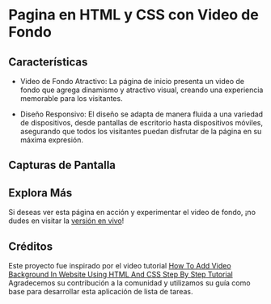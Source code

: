 # Pagina en HTML y CSS con Video de Fondo 

## Características 
* Video de Fondo Atractivo: La página de inicio presenta un video de fondo que agrega dinamismo y atractivo visual, creando una experiencia memorable para los visitantes.

* Diseño Responsivo: El diseño se adapta de manera fluida a una variedad de dispositivos, desde pantallas de escritorio hasta dispositivos móviles, asegurando que todos los visitantes puedan disfrutar de la página en su máxima expresión.

## Capturas de Pantalla


## Explora Más

Si deseas ver esta página en acción y experimentar el video de fondo, ¡no dudes en visitar la [versión en vivo](enlace-a-la-pagina-en-vivo)!


## Créditos

Este proyecto fue inspirado por el video tutorial [How To Add Video Background In Website Using HTML And CSS Step By Step Tutorial](https://www.youtube.com/watch?v=znqUwx0b0HI&ab_channel=GreatStack) 
Agradecemos su contribución a la comunidad y utilizamos su guía como base para desarrollar esta aplicación de lista de tareas.
